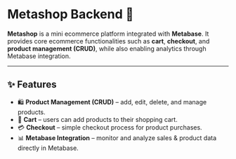 # Metashop Backend 🛒

**Metashop** is a mini ecommerce platform integrated with **Metabase**.
It provides core ecommerce functionalities such as **cart**, **checkout**, and **product management (CRUD)**, while also enabling analytics through Metabase integration.

---

## ✨ Features

* 🛍️ **Product Management (CRUD)** – add, edit, delete, and manage products.
* 🛒 **Cart** – users can add products to their shopping cart.
* 💳 **Checkout** – simple checkout process for product purchases.
* 📊 **Metabase Integration** – monitor and analyze sales & product data directly in Metabase.
